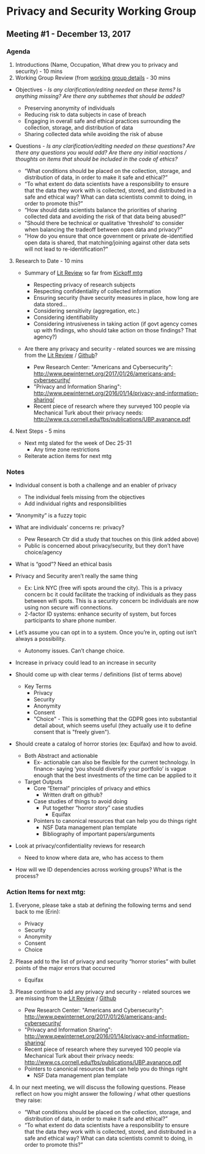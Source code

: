 # Privacy and Security Working Group
## Meeting #1 - December 13, 2017

### Agenda
1. Introductions (Name, Occupation, What drew you to privacy and security) - 10 mins
2. Working Group Review (from [working group details](https://docs.google.com/spreadsheets/d/14f7bxky2UgOXEmK8TH8TuRgZhXwGdTupQ-kNuPyACn8/edit#gid=610158964) - 30 mins

  * Objectives - *Is any clarification/editing needed on these items? Is anything missing? Are there any subthemes that should be added?*
  
    * Preserving anonymity of individuals
    * Reducing risk to data subjects in case of breach
    * Engaging in overall safe and ethical practices surrounding the collection, storage, and distribution of data
    * Sharing collected data while avoiding the risk of abuse
    
  * Questions - *Is any clarification/editing needed on these questions? Are there any questions you would add? Are there any initial reactions / thoughts on items that should be included in the code of ethics?*
    * “What conditions should be placed on the collection, storage, and distribution of data, in order to make it safe and ethical?”
    * “To what extent do data scientists have a responsibility to ensure that the data they work with is collected, stored, and distributed in a safe and ethical way? What can data scientists commit to doing, in order to promote this?”
    * “How should data scientists balance the priorities of sharing collected data and avoiding the risk of that data being abused?”
    * "Should there be technical or qualitative 'threshold’ to consider when balancing the tradeoff between open data and privacy?"
    * "How do you ensure that once government or private de-identified open data is shared, that matching/joining against other data sets will not lead to re-identification?"

3. Research to Date - 10 mins

   * Summary of [Lit Review](https://docs.google.com/document/d/1XwXmfIkQxXPidDT7domqEOC7KLcBVLAmSP_7V3g47j8/edit#heading=h.loopha52gwzl) so far from [Kickoff mtg](https://docs.google.com/document/d/1FBO6XK6cQU5D3od8rXrCQVtXqLeMVUTQMUgPu169Cek/edit#heading=h.1h4g8q8x5ygr)

     * Respecting privacy of research subjects
     * Respecting confidentiality of collected information
     * Ensuring security (have security measures in place, how long are data stored…
     * Considering sensitivity (aggregation, etc.)
     * Considering identifiability
     * Considering intrusiveness in taking action (if govt agency comes up with findings, who should take action on those findings? That agency?)

   * Are there any privacy and security - related sources we are missing from the [Lit Review](https://docs.google.com/document/d/1XwXmfIkQxXPidDT7domqEOC7KLcBVLAmSP_7V3g47j8/edit#heading=h.loopha52gwzl) / [Github](https://github.com/Data4Democracy/ethics-resources/blob/master/resources.md)?
     * Pew Research Center: "Americans and Cybersecurity": http://www.pewinternet.org/2017/01/26/americans-and-cybersecurity/
     * "Privacy and Information Sharing": http://www.pewinternet.org/2016/01/14/privacy-and-information-sharing/
     * Recent piece of research where they surveyed 100 people via Mechanical Turk about their privacy needs: http://www.cs.cornell.edu/fbs/publications/UBP.avanance.pdf

4. Next Steps - 5 mins
   * Next mtg slated for the week of Dec 25-31
     * Any time zone restrictions
   * Reiterate action items for next mtg

### Notes

* Individual consent is both a challenge and an enabler of privacy
  * The individual feels missing from the objectives
  * Add individual rights and responsibilities
* “Anonymity” is a fuzzy topic
* What are individuals’ concerns re: privacy?
  * Pew Research Ctr did a study that touches on this (link added above)
  * Public is concerned about privacy/security, but they don’t have choice/agency
* What is “good”? Need an ethical basis
* Privacy and Security aren’t really the same thing
  * Ex: Link NYC (free wifi spots around the city). This is a privacy concern bc it could facilitate the tracking of individuals as they pass between wifi spots. This is a security concern bc individuals are now using non secure wifi connections.
  * 2-factor ID systems: enhance security of system, but forces participants to share phone number.
* Let’s assume you can opt in to a system. Once you’re in, opting out isn’t always a possibility.
  * Autonomy issues. Can’t change choice.
* Increase in privacy could lead to an increase in security
* Should come up with clear terms / definitions (list of terms above)
   * Key Terms
     * Privacy
     * Security
     * Anonymity
     * Consent
     * "Choice" - This is something that the GDPR goes into substantial detail about, which seems useful (they actually use it to define consent that is "freely given").

* Should create a catalog of horror stories (ex: Equifax) and how to avoid.
   * Both Abstract and actionable
     * Ex- actionable can also be flexible for the current technology. In finance- saying ‘you should diversify your portfolio’ is vague enough that the best investments of the time can be applied to it
   * Target Outputs
     * Core “Eternal” principles of privacy and ethics
       * Written draft on github?
     * Case studies of things to avoid doing
       * Put together “horror story” case studies
         * Equifax
     * Pointers to canonical resources that can help you do things right
       * NSF Data management plan template
       * Bibliography of important papers/arguments
* Look at privacy/confidentiality reviews for research
   * Need to know where data are, who has access to them
* How will we ID dependencies across working groups? What is the process?


### Action Items for next mtg:

1. Everyone, please take a stab at defining the following terms and send back to me (Erin):
   * Privacy
   * Security
   * Anonymity
   * Consent
   * Choice

2. Please add to the list of privacy and security “horror stories” with bullet points of the major errors that occurred
   * Equifax

3. Please continue to add any privacy and security - related sources we are missing from the [Lit Review](https://docs.google.com/document/d/1XwXmfIkQxXPidDT7domqEOC7KLcBVLAmSP_7V3g47j8/edit#heading=h.loopha52gwzl) / [Github](https://github.com/Data4Democracy/ethics-resources/blob/master/resources.md)
   * Pew Research Center: "Americans and Cybersecurity": http://www.pewinternet.org/2017/01/26/americans-and-cybersecurity/
   * "Privacy and Information Sharing": http://www.pewinternet.org/2016/01/14/privacy-and-information-sharing/
   * Recent piece of research where they surveyed 100 people via Mechanical Turk about their privacy needs: http://www.cs.cornell.edu/fbs/publications/UBP.avanance.pdf
   * Pointers to canonical resources that can help you do things right
      * NSF Data management plan template

4. In our next meeting, we will discuss the following questions. Please reflect on how you might answer the following / what other questions they raise:
   * “What conditions should be placed on the collection, storage, and distribution of data, in order to make it safe and ethical?”
   * “To what extent do data scientists have a responsibility to ensure that the data they work with is collected, stored, and distributed in a safe and ethical way? What can data scientists commit to doing, in order to promote this?”
